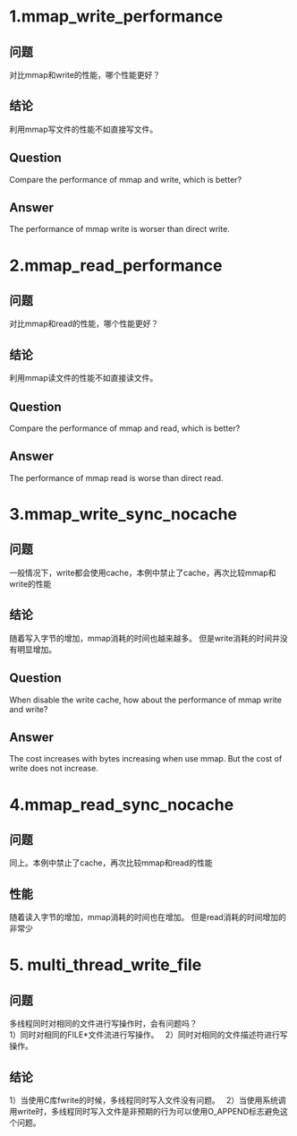 # 1.mmap_write_performance  

## 问题  

对比mmap和write的性能，哪个性能更好？

## 结论  

利用mmap写文件的性能不如直接写文件。

## Question 

Compare the performance of mmap and write, which is better?

## Answer  

The performance of mmap write is worser than direct write.

# 2.mmap_read_performance  

## 问题  

对比mmap和read的性能，哪个性能更好？

## 结论  

利用mmap读文件的性能不如直接读文件。

## Question 

Compare the performance of mmap and read, which is better?

## Answer  

The performance of mmap read is worse than direct read.

# 3.mmap_write_sync_nocache

## 问题

一般情况下，write都会使用cache，本例中禁止了cache，再次比较mmap和write的性能

## 结论
随着写入字节的增加，mmap消耗的时间也越来越多。
但是write消耗的时间并没有明显增加。

## Question

When disable the write cache, how about the performance of mmap write and write?

## Answer  

The cost increases with bytes increasing when use mmap.
But the cost of write does not increase.

# 4.mmap_read_sync_nocache

## 问题

同上。本例中禁止了cache，再次比较mmap和read的性能

## 性能 
随着读入字节的增加，mmap消耗的时间也在增加。
但是read消耗的时间增加的非常少


# 5. multi_thread_write_file

## 问题

多线程同时对相同的文件进行写操作时，会有问题吗？  
1）同时对相同的FILE*文件流进行写操作。  
2）同时对相同的文件描述符进行写操作。  

## 结论  
1）当使用C库fwrite的时候，多线程同时写入文件没有问题。  
2）当使用系统调用write时，多线程同时写入文件是非预期的行为可以使用O_APPEND标志避免这个问题。  

